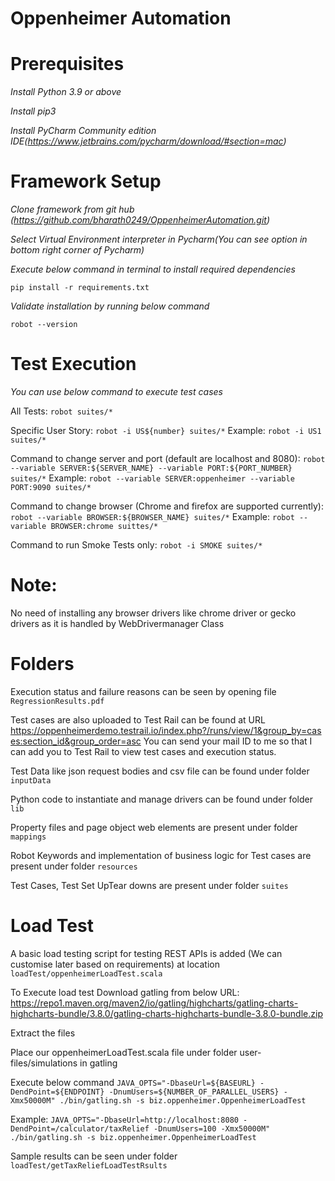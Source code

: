 # Oppenheimer Automation

# Prerequisites
_Install Python 3.9 or above_

_Install pip3_

_Install PyCharm Community edition IDE(https://www.jetbrains.com/pycharm/download/#section=mac)_

# Framework Setup

_Clone framework from git hub (https://github.com/bharath0249/OppenheimerAutomation.git)_

_Select Virtual Environment interpreter in Pycharm(You can see option in bottom right corner of Pycharm)_

_Execute below command in terminal to install required dependencies_

`pip install -r requirements.txt`

_Validate installation by running below command_

`robot --version`

# Test Execution

_You can use below command to execute test cases_

All Tests:
`robot suites/*`

Specific User Story: `robot -i US${number} suites/*` Example: `robot -i US1 suites/*`

Command to change server and port (default are localhost and 8080):
`robot --variable SERVER:${SERVER_NAME} --variable PORT:${PORT_NUMBER} suites/*` Example: `robot --variable SERVER:oppenheimer --variable PORT:9090 suites/*`

Command to change browser (Chrome and firefox are supported currently):
`robot --variable BROWSER:${BROWSER_NAME} suites/*` Example: `robot --variable BROWSER:chrome suittes/*`

Command to run Smoke Tests only:
`robot -i SMOKE suites/*`

# Note: 
No need of installing any browser drivers like chrome driver or gecko drivers as it is handled by WebDrivermanager Class

# Folders

Execution status and failure reasons can be seen by opening file `RegressionResults.pdf`

Test cases are also uploaded to Test Rail can be found at URL https://oppenheimerdemo.testrail.io/index.php?/runs/view/1&group_by=cases:section_id&group_order=asc 
You can send your mail ID to me so that I can add you to Test Rail to view test cases and execution status.

Test Data like json request bodies and csv file can be found under folder
`inputData`

Python code to instantiate and manage drivers can be found under folder
`lib`

Property files and page object web elements are present under folder
`mappings`

Robot Keywords and implementation of business logic for Test cases are present under folder
`resources`

Test Cases, Test Set UpTear downs are present under folder
`suites`

# Load Test
A basic load testing script for testing REST APIs is added (We can customise later based on requirements) at location
`loadTest/oppenheimerLoadTest.scala`

To Execute load test Download gatling from below URL:
https://repo1.maven.org/maven2/io/gatling/highcharts/gatling-charts-highcharts-bundle/3.8.0/gatling-charts-highcharts-bundle-3.8.0-bundle.zip 

Extract the files

Place our oppenheimerLoadTest.scala file under folder user-files/simulations in gatling

Execute below command
`JAVA_OPTS="-DbaseUrl=${BASEURL} -DendPoint=${ENDPOINT} -DnumUsers=${NUMBER_OF_PARALLEL_USERS} -Xmx50000M" ./bin/gatling.sh -s biz.oppenheimer.OppenheimerLoadTest`

Example: `JAVA_OPTS="-DbaseUrl=http://localhost:8080 -DendPoint=/calculator/taxRelief -DnumUsers=100 -Xmx50000M" ./bin/gatling.sh -s biz.oppenheimer.OppenheimerLoadTest`

Sample results can be seen under folder `loadTest/getTaxReliefLoadTestRsults`
